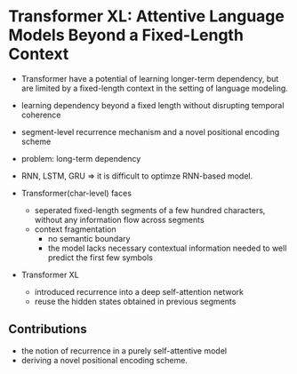 # Transformer XL: Attentive Language Models Beyond a Fixed-Length Context



+ Transformer have a potential of learning longer-term dependency, but are limited by a fixed-length context in the setting of language modeling. 
+ learning dependency beyond a fixed length without disrupting temporal coherence
+ segment-level recurrence mechanism and a novel positional encoding scheme







+ problem: long-term dependency
+ RNN, LSTM, GRU  => it is difficult to optimze RNN-based model. 
+ Transformer(char-level) faces 
  + seperated fixed-length segments of a few hundred characters, without any information flow across segments
  + context fragmentation
    + no semantic boundary
    + the model lacks necessary contextual information needed to well predict the first few symbols
+ Transformer XL
  + introduced recurrence into a deep self-attention network
  + reuse the hidden states obtained in previous segments



## Contributions

+ the notion of recurrence in a purely self-attentive model 
+ deriving a novel positional encoding scheme.
